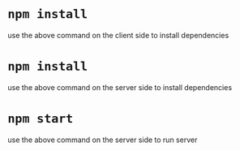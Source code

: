 # `npm install`
use the above command on the client side to install dependencies

# `npm install`
use the above command on the server side to install dependencies

# `npm start`
use the above command on the server side to run server